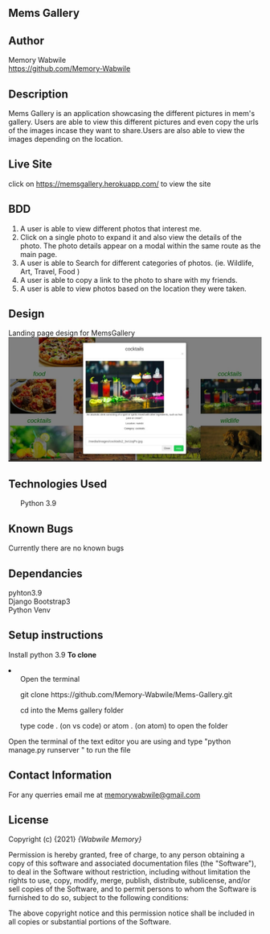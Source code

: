 ## Mems Gallery

## Author
Memory Wabwile<br>
https://github.com/Memory-Wabwile

## Description
Mems Gallery is an application showcasing the different pictures in mem's gallery. Users are able to view this different pictures and even copy the urls of the images incase they want to share.Users are also able to view the images depending on the location.

## Live Site
click on https://memsgallery.herokuapp.com/ to view the site

## BDD
1. A user is able to view different photos that interest me.
2. Click on a single photo to expand it and also view the details of the photo. The photo details appear on a modal within the same route as the main page.
3. A user is able to Search for different categories of photos. (ie. Wildlife, Art, Travel, Food )
4. A user is able to copy a link to the photo to share with my friends.
5. A user is able to view photos based on the location they were taken.

## Design
Landing page design for MemsGallery
<img src="screenshot.jpeg" alt=""><br>

## Technologies Used
<ul>Python 3.9</ul>

## Known Bugs
Currently there are no known bugs

## Dependancies
pyhton3.9 <br>
Django Bootstrap3<br>
Python Venv<br>


## Setup instructions

Install python 3.9
<strong>To clone</strong>
<li>
<ul>Open the terminal</ul>
<ul> git clone https://github.com/Memory-Wabwile/Mems-Gallery.git</ul>
<ul>cd into the Mems gallery folder</ul>
<ul>type code . (on vs code) or atom . (on atom) to open the folder</ul>
</li>
Open the terminal of the text editor you are using and type "python manage.py runserver " to run the file</br>


## Contact Information
For any querries email me at memorywabwile@gmail.com

## License
Copyright (c) {2021} *{Wabwile Memory}*

Permission is hereby granted, free of charge, to any person obtaining a copy
of this software and associated documentation files (the "Software"), to deal
in the Software without restriction, including without limitation the rights
to use, copy, modify, merge, publish, distribute, sublicense, and/or sell
copies of the Software, and to permit persons to whom the Software is
furnished to do so, subject to the following conditions:

The above copyright notice and this permission notice shall be included in all
copies or substantial portions of the Software.